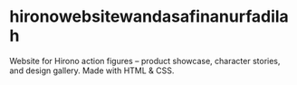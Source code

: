# hironowebsitewandasafinanurfadilah
Website for Hirono action figures – product showcase, character stories, and design gallery. Made with HTML &amp; CSS.
